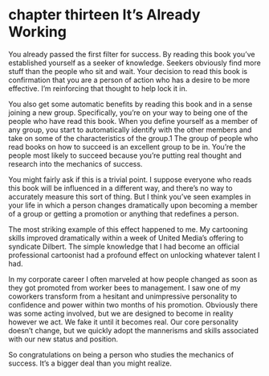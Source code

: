 # chapter thirteen It’s Already Working
You already passed the first filter for success. By reading this book you’ve established yourself as a seeker of knowledge. Seekers obviously find more stuff than the people who sit and wait. Your decision to read this book is confirmation that you are a person of action who has a desire to be more effective. I’m reinforcing that thought to help lock it in.

You also get some automatic benefits by reading this book and in a sense joining a new group. Specifically, you’re on your way to being one of the people who have read this book. When you define yourself as a member of any group, you start to automatically identify with the other members and take on some of the characteristics of the group.1 The group of people who read books on how to succeed is an excellent group to be in. You’re the people most likely to succeed because you’re putting real thought and research into the mechanics of success.

You might fairly ask if this is a trivial point. I suppose everyone who reads this book will be influenced in a different way, and there’s no way to accurately measure this sort of thing. But I think you’ve seen examples in your life in which a person changes dramatically upon becoming a member of a group or getting a promotion or anything that redefines a person.

The most striking example of this effect happened to me. My cartooning skills improved dramatically within a week of United Media’s offering to syndicate Dilbert. The simple knowledge that I had become an official professional cartoonist had a profound effect on unlocking whatever talent I had.

In my corporate career I often marveled at how people changed as soon as they got promoted from worker bees to management. I saw one of my coworkers transform from a hesitant and unimpressive personality to confidence and power within two months of his promotion. Obviously there was some acting involved, but we are designed to become in reality however we act. We fake it until it becomes real. Our core personality doesn’t change, but we quickly adopt the mannerisms and skills associated with our new status and position.

So congratulations on being a person who studies the mechanics of success. It’s a bigger deal than you might realize.